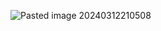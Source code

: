 ![Pasted image 20240312210508](../99%20-%20Meta/0.%20Attachments/Pasted%20image%2020240312210508.png)


